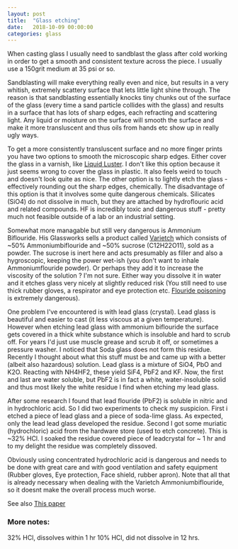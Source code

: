 ```yaml
---
layout: post
title:  "Glass etching"
date:   2018-10-09 00:00:00
categories: glass 
---
```


When casting glass I usually need to sandblast the glass after cold working in order to get a smooth and consistent 
texture across the piece. I usually use a 150grit medium at 35 psi or so.

Sandblasting will make everything really even and nice, but results in a very whitish, extremely scattery surface
that lets little light shine through. The reason is that sandblasting essentially knocks tiny chunks out of the surface of the glass
(every time a sand particle collides with the glass) and results in a surface that has lots of sharp edges, each refracting and scattering light. Any liquid or moisture on the surface will smooth the surface and make it more transluscent and thus oils from hands etc show up in really ugly ways.

To get a more consistently transluscent surface and no more finger prints you have two options to smooth the microscopic sharp edges. Either cover the glass in a 
varnish, like [Liquid Luster](https://www.hisglassworks.com/support/etching-and-coating/coating-sandblasted-surfaces-with-liquid-luster.html). 
I don't like this option because it just seems wrong to cover the glass in plastic. It also feels weird to touch and doesn't look quite as nice.
The other option is to lightly etch the glass - effectively rounding out the sharp edges, chemically. The disadvantage of this option is that it involves some 
quite dangerous chemicals. Silicates (SiO4) do not dissolve in much, but they are attached by hydroflouric acid and related compounds.
HF is incredibly toxic and dangerous stuff - pretty much not feasible outside of a lab or an industrial setting. 

Somewhat more managable but still very dangerous is Ammonium Biflouride. His Glassworks sells a product called [Varietch](https://www.hisglassworks.com/bond-and-etch/acid-etching/vari-etch-powder.html)  which consists of ~50% Ammoniumbiflouride and ~50% sucrose (C12H22O11), sold as a powder. The sucrose is inert here and acts presumably as filler and also a hygroscopic, keeping the power wet-ish (you don't want to inhale Ammoniumflouride powder). Or perhaps they add it to increase the viscosity of the solution ? I'm not sure. Either way you dissolve it in water and it etches glass very nicely at slightly reduced risk (You still need to use thick rubber gloves, a respirator and eye protection etc. [Flouride poisoning](https://en.wikipedia.org/wiki/Fluoride_toxicity) is extremely dangerous).

One problem I've encountered is with lead glass (crystal). Lead glass is beautiful and easier to cast (it less viscous at a given temperature). However when etching lead glass with ammonium biflouride
the surface gets covered in a thick white substance which is insoluble and hard to scrub off. For years I'd just use muscle grease and scrub it off, or sometimes a pressure washer. I noticed that Soda glass does not form this residue. 
Recently I thought about what this stuff must be and came up with a better (albeit also hazardous) solution.
Lead glass is a mixture of SiO4, PbO and K2O. Reacting with NH4HF2, these yield SiF4, PbF2 and KF. Now, the first and last are water soluble, but PbF2 is in fact a white, water-insoluble
solid and thus most likely the white residue I find when etching my lead glass. 

After some research I found that lead flouride (PbF2) is soluble in nitric and in hydrochloric acid.
So I did two experiments to check my suspicion. First i etched a piece of lead glass and a piece of soda-lime glass. As expected, only the lead lead glass developed the residue.
Second I got some muriatic (hydrochloric) acid from the hardware store (used to etch concrete). This is ~32% HCl. I soaked the residue covered piece of leadcrystal for ~ 1 hr and to my delight
the residue was completely dissoved. 

Obviously using concentrated hydrochloric acid is dangerous and needs to be done with great care and with good ventilation and safety equipment (Rubber gloves, Eye protection, Face shield, rubber apron). Note that all that is already necessary when dealing with the Varietch
Ammoniumbiflouride, so it doesnt make the overall process much worse.

See also [This paper](https://people.maths.ox.ac.uk/fowler/papers/2011.5.pdf)


### More notes:

32% HCl, dissolves within 1 hr
10% HCl, did not dissolve in 12 hrs.


